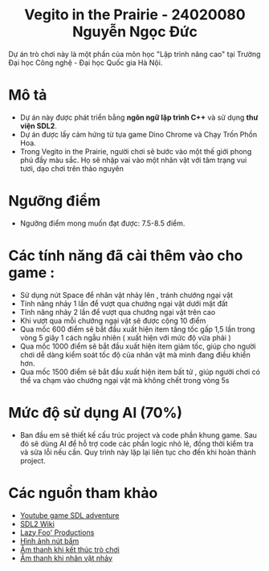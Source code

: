 <p align="center"> 
 <h1 align="center"> Vegito in the Prairie - 24020080 Nguyễn Ngọc Đức</h1>
</p>
Dự án trò chơi này là một phần của môn học "Lập trình nâng cao" tại Trường Đại học Công nghệ - Đại học Quốc gia Hà Nội.

# Mô tả
- Dự án này được phát triển bằng __ngôn ngữ lập trình C++__ và sử dụng __thư viện SDL2__.
- Dự án được lấy cảm hứng từ tựa game Dino Chrome và Chạy Trốn Phồn Hoa.
- Trong Vegito in the Prairie, người chơi sẽ bước vào một thế giới phong phú đầy màu sắc. Họ sẽ nhập vai vào một nhân vật với tâm trạng vui tươi, dạo chơi trên thảo nguyên
# Ngưỡng điểm 
- Ngưỡng điểm mong muốn đạt được: 7.5-8.5 điểm.
# Các tính năng đã cài thêm vào cho game :
- Sử dụng nút Space để nhân vật nhảy lên , tránh chướng ngại vật	
- Tính năng nhảy 1 lần để vượt qua chướng ngại vật dưới mặt đất	
- Tính năng nhảy 2 lần để vượt qua chướng ngại vật trên cao	
- Khi vượt qua mỗi chướng ngại vật sẽ được cộng 10 điểm	
- Qua mốc 600 điểm sẽ bắt đầu xuất hiện item tăng tốc gấp 1,5 lần trong vòng 5 giây 1 cách ngẫu nhiên ( xuất hiện với mức độ vừa phải )	
- Qua mốc 1000 điểm sẽ bắt đầu xuất hiện item giảm tốc, giúp cho người chơi dễ dàng kiểm soát tốc độ của nhân vật mà mình đang điều khiển hơn.	
- Qua mốc 1500 điểm sẽ bắt đầu xuất hiện item bất tử , giúp người chơi có thể va chạm vào chướng ngại vật mà không chết trong vòng 5s
# Mức độ sử dụng AI (70%)
- Ban đầu em sẽ thiết kế cấu trúc project và code phần khung game. Sau đó sẽ dùng AI để hỗ trợ code các phần logic nhỏ lẻ, đồng thời kiểm tra và sửa lỗi nếu cần. Quy trình này lặp lại liên tục cho đến khi hoàn thành project.
# Các nguồn tham khảo
- [Youtube game SDL adventure](https://www.youtube.com/watch?v=1KD4Ae0tX0g&list=PL-K0viiuJ2RctP5nlJlqmHGeh66-GOZR_) 
- [SDL2 Wiki](https://wiki.libsdl.org/SDL2/Tutorials)
- [Lazy Foo' Productions](https://lazyfoo.net/tutorials/SDL/index.php)
- [Hình ảnh nút bấm](https://lovepik.com/download/detail/401409074?byso=&type=3)
- [Âm thanh khi kết thúc trò chơi](https://freesound.org/people/deleted_user_877451/sounds/76376/)
- [Âm thanh khi nhân vật nhảy](https://freesound.org/people/cabled_mess/sounds/350901/)
